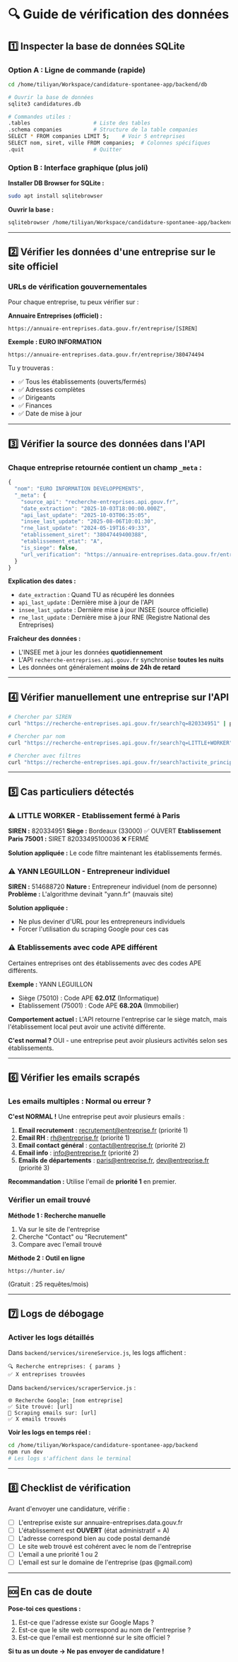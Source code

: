 # 🔍 Guide de vérification des données

## 1️⃣ Inspecter la base de données SQLite

### Option A : Ligne de commande (rapide)

```bash
cd /home/tiliyan/Workspace/candidature-spontanee-app/backend/db

# Ouvrir la base de données
sqlite3 candidatures.db

# Commandes utiles :
.tables                    # Liste des tables
.schema companies          # Structure de la table companies
SELECT * FROM companies LIMIT 5;    # Voir 5 entreprises
SELECT nom, siret, ville FROM companies;  # Colonnes spécifiques
.quit                      # Quitter
```

### Option B : Interface graphique (plus joli)

**Installer DB Browser for SQLite :**
```bash
sudo apt install sqlitebrowser
```

**Ouvrir la base :**
```bash
sqlitebrowser /home/tiliyan/Workspace/candidature-spontanee-app/backend/db/candidatures.db
```

---

## 2️⃣ Vérifier les données d'une entreprise sur le site officiel

### URLs de vérification gouvernementales

Pour chaque entreprise, tu peux vérifier sur :

**Annuaire Entreprises (officiel) :**
```
https://annuaire-entreprises.data.gouv.fr/entreprise/[SIREN]
```

**Exemple : EURO INFORMATION**
```
https://annuaire-entreprises.data.gouv.fr/entreprise/380474494
```

Tu y trouveras :
- ✅ Tous les établissements (ouverts/fermés)
- ✅ Adresses complètes
- ✅ Dirigeants
- ✅ Finances
- ✅ Date de mise à jour

---

## 3️⃣ Vérifier la source des données dans l'API

### Chaque entreprise retournée contient un champ `_meta` :

```javascript
{
  "nom": "EURO INFORMATION DEVELOPPEMENTS",
  "_meta": {
    "source_api": "recherche-entreprises.api.gouv.fr",
    "date_extraction": "2025-10-03T18:00:00.000Z",
    "api_last_update": "2025-10-03T06:35:05",
    "insee_last_update": "2025-08-06T10:01:30",
    "rne_last_update": "2024-05-19T16:49:33",
    "etablissement_siret": "38047449400388",
    "etablissement_etat": "A",
    "is_siege": false,
    "url_verification": "https://annuaire-entreprises.data.gouv.fr/entreprise/380474494"
  }
}
```

**Explication des dates :**
- `date_extraction` : Quand TU as récupéré les données
- `api_last_update` : Dernière mise à jour de l'API
- `insee_last_update` : Dernière mise à jour INSEE (source officielle)
- `rne_last_update` : Dernière mise à jour RNE (Registre National des Entreprises)

**Fraîcheur des données :**
- L'INSEE met à jour les données **quotidiennement**
- L'API `recherche-entreprises.api.gouv.fr` synchronise **toutes les nuits**
- Les données ont généralement **moins de 24h de retard**

---

## 4️⃣ Vérifier manuellement une entreprise sur l'API

```bash
# Chercher par SIREN
curl "https://recherche-entreprises.api.gouv.fr/search?q=820334951" | python3 -m json.tool

# Chercher par nom
curl "https://recherche-entreprises.api.gouv.fr/search?q=LITTLE+WORKER" | python3 -m json.tool

# Chercher avec filtres
curl "https://recherche-entreprises.api.gouv.fr/search?activite_principale=62.01Z&code_postal=75001&per_page=5" | python3 -m json.tool
```

---

## 5️⃣ Cas particuliers détectés

### ⚠️ LITTLE WORKER - Etablissement fermé à Paris

**SIREN :** 820334951
**Siège :** Bordeaux (33000) ✅ OUVERT
**Etablissement Paris 75001 :** SIRET 82033495100036 ❌ FERMÉ

**Solution appliquée :** Le code filtre maintenant les établissements fermés.

### ⚠️ YANN LEGUILLON - Entrepreneur individuel

**SIREN :** 514688720
**Nature :** Entrepreneur individuel (nom de personne)
**Problème :** L'algorithme devinait "yann.fr" (mauvais site)

**Solution appliquée :**
- Ne plus deviner d'URL pour les entrepreneurs individuels
- Forcer l'utilisation du scraping Google pour ces cas

### ⚠️ Etablissements avec code APE différent

Certaines entreprises ont des établissements avec des codes APE différents.

**Exemple :** YANN LEGUILLON
- Siège (75010) : Code APE **62.01Z** (Informatique)
- Etablissement (75001) : Code APE **68.20A** (Immobilier)

**Comportement actuel :** L'API retourne l'entreprise car le siège match, mais l'établissement local peut avoir une activité différente.

**C'est normal ?** OUI - une entreprise peut avoir plusieurs activités selon ses établissements.

---

## 6️⃣ Vérifier les emails scrapés

### Les emails multiples : Normal ou erreur ?

**C'est NORMAL !** Une entreprise peut avoir plusieurs emails :

1. **Email recrutement** : recrutement@entreprise.fr (priorité 1)
2. **Email RH** : rh@entreprise.fr (priorité 1)
3. **Email contact général** : contact@entreprise.fr (priorité 2)
4. **Email info** : info@entreprise.fr (priorité 2)
5. **Emails de départements** : paris@entreprise.fr, dev@entreprise.fr (priorité 3)

**Recommandation :** Utilise l'email de **priorité 1** en premier.

### Vérifier un email trouvé

**Méthode 1 : Recherche manuelle**
1. Va sur le site de l'entreprise
2. Cherche "Contact" ou "Recrutement"
3. Compare avec l'email trouvé

**Méthode 2 : Outil en ligne**
```
https://hunter.io/
```
(Gratuit : 25 requêtes/mois)

---

## 7️⃣ Logs de débogage

### Activer les logs détaillés

Dans `backend/services/sireneService.js`, les logs affichent :
```
🔍 Recherche entreprises: { params }
✅ X entreprises trouvées
```

Dans `backend/services/scraperService.js` :
```
🌐 Recherche Google: [nom entreprise]
✅ Site trouvé: [url]
📧 Scraping emails sur: [url]
✅ X emails trouvés
```

**Voir les logs en temps réel :**
```bash
cd /home/tiliyan/Workspace/candidature-spontanee-app/backend
npm run dev
# Les logs s'affichent dans le terminal
```

---

## 8️⃣ Checklist de vérification

Avant d'envoyer une candidature, vérifie :

- [ ] L'entreprise existe sur annuaire-entreprises.data.gouv.fr
- [ ] L'établissement est **OUVERT** (état administratif = A)
- [ ] L'adresse correspond bien au code postal demandé
- [ ] Le site web trouvé est cohérent avec le nom de l'entreprise
- [ ] L'email a une priorité 1 ou 2
- [ ] L'email est sur le domaine de l'entreprise (pas @gmail.com)

---

## 🆘 En cas de doute

**Pose-toi ces questions :**

1. Est-ce que l'adresse existe sur Google Maps ?
2. Est-ce que le site web correspond au nom de l'entreprise ?
3. Est-ce que l'email est mentionné sur le site officiel ?

**Si tu as un doute → Ne pas envoyer de candidature !**
